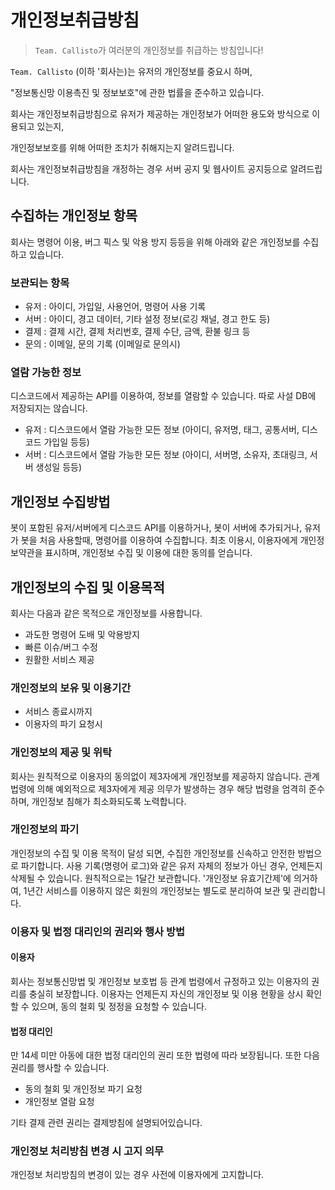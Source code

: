 # 개인정보취급방침

> `Team. Callisto`가 여러분의 개인정보를 취급하는 방침입니다!

`Team. Callisto` (이하 '회사는)는 유저의 개인정보를 중요시 하며,

"정보통신망 이용촉진 및 정보보호"에 관한 법률을 준수하고 있습니다.

회사는 개인정보취급방침으로 유저가 제공하는 개인정보가 어떠한 용도와 방식으로 이용되고 있는지,

개인정보보호를 위해 어떠한 조치가 취해지는지 알려드립니다.

회사는 개인정보취급방침을 개정하는 경우 서버 공지 및 웹사이트 공지등으로 알려드립니다.

## 수집하는 개인정보 항목

회사는 명령어 이용, 버그 픽스 및 악용 방지 등등을 위해 아래와 같은 개인정보를 수집하고 있습니다.

### 보관되는 항목

- 유저 : 아이디, 가입일, 사용언어, 명령어 사용 기록
- 서버 : 아이디, 경고 데이터, 기타 설정 정보(로깅 채널, 경고 한도 등)
- 결제 : 결제 시간, 결제 처리번호, 결제 수단, 금액, 환불 링크 등
- 문의 : 이메일, 문의 기록 (이메일로 문의시)

### 열람 가능한 정보

디스코드에서 제공하는 API를 이용하여, 정보를 열람할 수 있습니다. 따로 사설 DB에 저장되지는 않습니다.

- 유저 : 디스코드에서 열람 가능한 모든 정보 (아이디, 유저명, 태그, 공통서버, 디스코드 가입일 등등)
- 서버 : 디스코드에서 열람 가능한 모든 정보 (아이디, 서버명, 소유자, 초대링크, 서버 생성일 등등)

## 개인정보 수집방법

봇이 포함된 유저/서버에게 디스코드 API를 이용하거나, 봇이 서버에 추가되거나, 유저가 봇을 처음 사용할때, 명령어를 이용하여 수집합니다. 최초 이용시, 이용자에게 개인정보약관을 표시하며, 개인정보 수집 및 이용에 대한 동의를 얻습니다.

## 개인정보의 수집 및 이용목적

회사는 다음과 같은 목적으로 개인정보를 사용합니다.

- 과도한 명령어 도배 및 악용방지
- 빠른 이슈/버그 수정
- 원활한 서비스 제공

### 개인정보의 보유 및 이용기간

- 서비스 종료시까지
- 이용자의 파기 요청시

### 개인정보의 제공 및 위탁

회사는 원칙적으로 이용자의 동의없이 제3자에게 개인정보를 제공하지 않습니다. 관계 법령에 의해 예외적으로 제3자에게 제공 의무가 발생하는 경우 해당 법령을 엄격히 준수하며, 개인정보 침해가 최소화되도록 노력합니다.

### 개인정보의 파기

개인정보의 수집 및 이용 목적이 달성 되면, 수집한 개인정보를 신속하고 안전한 방법으로 파기합니다.
사용 기록(명령어 로그)와 같은 유저 자체의 정보가 아닌 경우, 언제든지 삭제될 수 있습니다. 원칙적으로는 1달간 보관합니다.
'개인정보 유효기간제'에 의거하여, 1년간 서비스를 이용하지 않은 회원의 개인정보는 별도로 분리하여 보관 및 관리합니다.

### 이용자 및 법정 대리인의 권리와 행사 방법

#### 이용자

회사는 정보통신망법 및 개인정보 보호법 등 관계 법령에서 규정하고 있는 이용자의 권리를 충실히 보장합니다.
이용자는 언제든지 자신의 개인정보 및 이용 현황을 상시 확인할 수 있으며, 동의 철회 및 정정을 요청할 수 있습니다.

#### 법정 대리인

만 14세 미만 아동에 대한 법정 대리인의 권리 또한 법령에 따라 보장됩니다. 또한 다음 권리를 행사할 수 있습니다.

- 동의 철회 및 개인정보 파기 요청
- 개인정보 열람 요청

기타 결제 관련 권리는 결제방침에 설명되어있습니다.

### 개인정보 처리방침 변경 시 고지 의무

개인정보 처리방침의 변경이 있는 경우 사전에 이용자에게 고지합니다.
